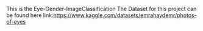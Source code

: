 This is the Eye-Gender-ImageClassification 
The Dataset for this project can be found here
link:https://www.kaggle.com/datasets/emrahaydemr/photos-of-eyes
